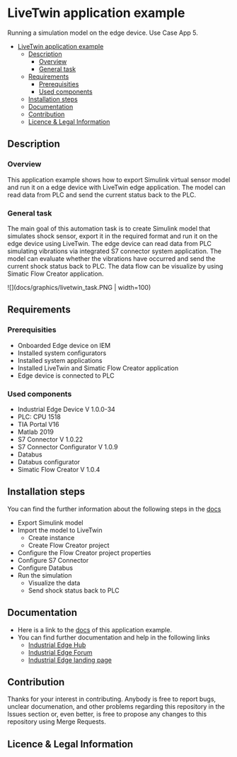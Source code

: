 # LiveTwin application example 

Running a simulation model on the edge device. Use Case App 5. 

- [LiveTwin application example](#livetwin-application-example)
  - [Description](#description)
    - [Overview](#overview)
    - [General task](#general-task)
  - [Requirements](#requirements)
    - [Prerequisities](#prerequisities)
    - [Used components](#used-components)
  - [Installation steps](#installation-steps)
  - [Documentation](#documentation)
  - [Contribution](#contribution)
  - [Licence & Legal Information](#licence--legal-information)

## Description


###  Overview
This application example shows how to export Simulink virtual sensor model and run it on a edge device with LiveTwin edge application. The model can read data from PLC and send the current status back to the PLC. 

### General task
The main goal of this automation task is to create Simulink model that simulates shock sensor, export it in the required format and run it on the edge device using LiveTwin. The edge device can read data from PLC simulating vibrations via integrated S7 connector system application. The model can evaluate whether the vibrations have occurred and send the current shock status back to PLC. The data flow can be visualize by using Simatic Flow Creator application.



![](docs/graphics/livetwin_task.PNG | width=100)

## Requirements

###  Prerequisities

- Onboarded Edge device on IEM
- Installed system configurators
- Installed system applications
- Installed LiveTwin and Simatic Flow Creator application
- Edge device is connected to PLC 


### Used components

- Industrial Edge Device V 1.0.0-34
- PLC: CPU 1518
- TIA Portal V16 
- Matlab 2019
- S7 Connector V 1.0.22 
- S7 Connector Configurator V 1.0.9
- Databus 
- Databus configurator
- Simatic Flow Creator V 1.0.4


## Installation steps
You can find the further information about the following steps in the [docs](docs/Installation.md)
- Export Simulink model 
- Import the model to LiveTwin  
  - Create instance
  - Create Flow Creator project
- Configure the Flow Creator project properties
- Configure S7 Connector 
- Configure Databus 
- Run the simulation 
  - Visualize the data 
  - Send shock status back to PLC

## Documentation
- Here is a link to the [docs](docs/) of this application example.
- You can find further documentation and help in the following links
  - [Industrial Edge Hub](https://iehub.eu1.edge.siemens.cloud/#/documentation)
  - [Industrial Edge Forum](https://www.siemens.com/industrial-edge-forum)
  - [Industrial Edge landing page](https://new.siemens.com/global/en/products/automation/topic-areas/industrial-edge/simatic-edge.html)
  
## Contribution
Thanks for your interest in contributing. Anybody is free to report bugs, unclear documenation, and other problems regarding this repository in the Issues section or, even better, is free to propose any changes to this repository using Merge Requests.

## Licence & Legal Information